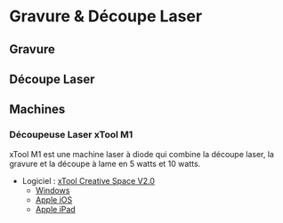 # Gravure & Découpe Laser

## Gravure 


## Découpe Laser

## Machines

### Découpeuse Laser xTool M1

xTool M1 est une machine laser à diode qui combine la découpe laser, la gravure et la découpe à lame en 5 watts et 10 watts.

* Logiciel : [xTool Creative Space V2.0](https://fr.xtool.com/pages/logiciel)
  * [Windows](https://storage-us.xtool.com/resource/efficacy/xcs/production/packages/15/d6e1a9b2-02d8-4bbc-a77e-27d162aa4ec2/xTool%20Creative%20Space-1.7.8-2023-11-27-17-46-35.exe)
  * [Apple iOS](https://apps.apple.com/fr/app/xtool-creative-space-mobile/id1660493316?l=en-GB)
  * [Apple iPad](https://apps.apple.com/us/app/xtool-creative-space/id6444333763)

